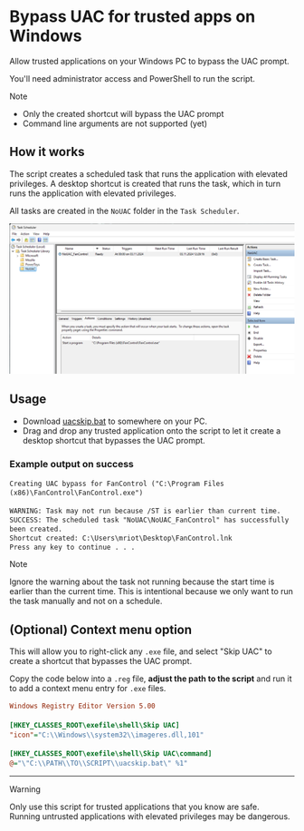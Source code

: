 # Bypass UAC for trusted apps on Windows

Allow trusted applications on your Windows PC to bypass the UAC prompt.  

You'll need administrator access and PowerShell to run the script.

> [!NOTE]
> 
> - Only the created shortcut will bypass the UAC prompt
> - Command line arguments are not supported (yet)

## How it works

The script creates a scheduled task that runs the application with elevated privileges. A desktop shortcut is created that runs the task, which in turn runs the application with elevated privileges.

All tasks are created in the `NoUAC` folder in the `Task Scheduler`.

![Task Scheduler](./docs/taskscheduler.png)

## Usage

- Download [uacskip.bat](./uacskip.bat) to somewhere on your PC.  
- Drag and drop any trusted application onto the script to let it create a desktop shortcut that bypasses the UAC prompt.

### Example output on success

```shell
Creating UAC bypass for FanControl ("C:\Program Files (x86)\FanControl\FanControl.exe")

WARNING: Task may not run because /ST is earlier than current time.
SUCCESS: The scheduled task "NoUAC\NoUAC_FanControl" has successfully been created.
Shortcut created: C:\Users\mriot\Desktop\FanControl.lnk
Press any key to continue . . .
```

> [!NOTE]
> Ignore the warning about the task not running because the start time is earlier than the current time. This is intentional because we only want to run the task manually and not on a schedule.

## (Optional) Context menu option

This will allow you to right-click any `.exe` file, and select "Skip UAC" to create a shortcut that bypasses the UAC prompt.

Copy the code below into a `.reg` file, **adjust the path to the script** and run it to add a context menu entry for `.exe` files. 

```ini
Windows Registry Editor Version 5.00

[HKEY_CLASSES_ROOT\exefile\shell\Skip UAC]
"icon"="C:\\Windows\\system32\\imageres.dll,101"

[HKEY_CLASSES_ROOT\exefile\shell\Skip UAC\command]
@="\"C:\\PATH\\TO\\SCRIPT\\uacskip.bat\" %1"
```

---

> [!WARNING]
> Only use this script for trusted applications that you know are safe.  
> Running untrusted applications with elevated privileges may be dangerous.
